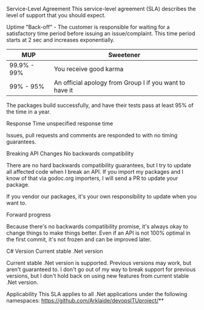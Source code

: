 Service-Level Agreement
This service-level agreement (SLA) describes the level of support that you should expect.

Uptime
"Back-off" - The customer is responsible for waiting for a satisfactory time period before issuing an issue/complaint. This time period starts at 2 sec and increases exponentially.

| MUP         | Sweetener   |
| ----------- | ----------- |
| 99.9% - 99% | You receive good karma  |
| 99% - 95% | An official apology from Group I if you want to have it 

The packages build successfully, and have their tests pass at least 95% of the time in a year.

Response Time
unspecified response time

Issues, pull requests and comments are responded to with no timing guarantees.

Breaking API Changes
No backwards compatibility

There are no hard backwards compatibility guarantees, but I try to update all affected code when I break an API. If you import my packages and I know of that via godoc.org importers, I will send a PR to update your package.

If you vendor our packages, it's your own responsibility to update when you want to.

Forward progress

Because there's no backwards compatibility promise, it's always okay to change things to make things better. Even if an API is not 100% optimal in the first commit, it's not frozen and can be improved later.

C# Version
Current stable .Net version

Current stable .Net version is supported. Previous versions may work, but aren't guaranteed to. I don't go out of my way to break support for previous versions, but I don't hold back on using new features from current stable .Net version.

Applicability
This SLA applies to all .Net applications under the following namespaces:
https://github.com/Arklaide/devopsITUproject/**

